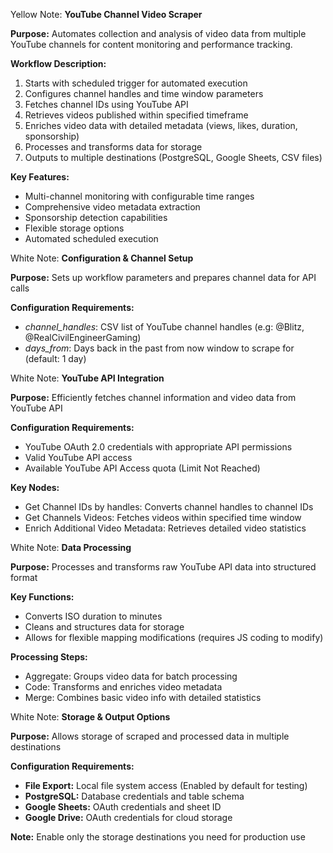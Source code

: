  Yellow Note:
 **YouTube Channel Video Scraper**

**Purpose:** Automates collection and analysis of video data from multiple YouTube channels for content monitoring and performance tracking.

**Workflow Description:**
1. Starts with scheduled trigger for automated execution
2. Configures channel handles and time window parameters
3. Fetches channel IDs using YouTube API
4. Retrieves videos published within specified timeframe
5. Enriches video data with detailed metadata (views, likes, duration, sponsorship)
6. Processes and transforms data for storage
7. Outputs to multiple destinations (PostgreSQL, Google Sheets, CSV files)

**Key Features:**
- Multi-channel monitoring with configurable time ranges
- Comprehensive video metadata extraction
- Sponsorship detection capabilities
- Flexible storage options
- Automated scheduled execution

White Note:
 **Configuration & Channel Setup**

**Purpose:** Sets up workflow parameters and prepares channel data for API calls

**Configuration Requirements:**
- _channel_handles_: CSV list of YouTube channel handles (e.g: @Blitz, @RealCivilEngineerGaming)
- _days_from_: Days back in the past from now window to scrape for (default: 1 day)

White Note:
 **YouTube API Integration**

**Purpose:** Efficiently fetches channel information and video data from YouTube API

**Configuration Requirements:**
- YouTube OAuth 2.0 credentials with appropriate API permissions
- Valid YouTube API access
- Available YouTube API Access quota (Limit Not Reached)

**Key Nodes:**
- Get Channel IDs by handles: Converts channel handles to channel IDs
- Get Channels Videos: Fetches videos within specified time window
- Enrich Additional Video Metadata: Retrieves detailed video statistics

White Note:
 **Data Processing**

**Purpose:** Processes and transforms raw YouTube API data into structured format

**Key Functions:**
- Converts ISO duration to minutes
- Cleans and structures data for storage
- Allows for flexible mapping modifications (requires JS coding to modify)

**Processing Steps:**
- Aggregate: Groups video data for batch processing
- Code: Transforms and enriches video metadata
- Merge: Combines basic video info with detailed statistics

White Note:
 **Storage & Output Options**

**Purpose:** Allows storage of scraped and processed data in multiple destinations

**Configuration Requirements:**
- **File Export:** Local file system access (Enabled by default for testing)
- **PostgreSQL:** Database credentials and table schema
- **Google Sheets:** OAuth credentials and sheet ID
- **Google Drive:** OAuth credentials for cloud storage

**Note:** Enable only the storage destinations you need for production use